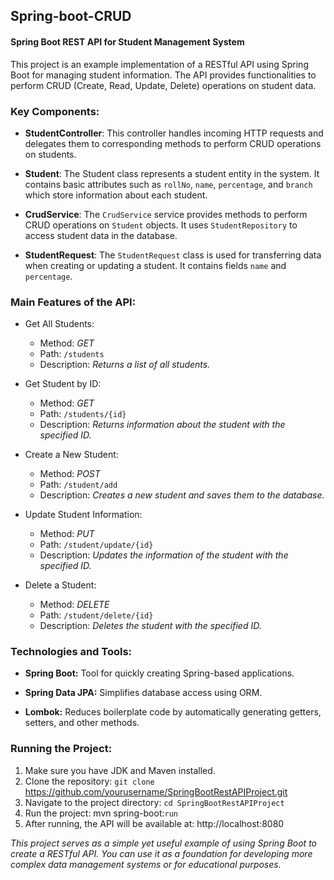 ##  Spring-boot-CRUD
#### Spring Boot REST API for Student Management System
This project is an example implementation of a RESTful API using Spring Boot for managing student information. The API provides functionalities to perform CRUD (Create, Read, Update, Delete) operations on student data.

### Key Components:
* **StudentController**: This controller handles incoming HTTP requests and delegates them to corresponding methods to perform CRUD operations on students.

* **Student**: The Student class represents a student entity in the system. It contains basic attributes such as `rollNo`, `name`, `percentage`, and `branch` which store information about each student.

* **CrudService**: The `CrudService` service provides methods to perform CRUD operations on `Student` objects. It uses `StudentRepository` to access student data in the database.

* **StudentRequest**: The `StudentRequest` class is used for transferring data when creating or updating a student. It contains fields `name` and `percentage`.

### Main Features of the API:
* Get All Students:

  * Method: _GET_
  * Path: `/students`
  * Description: _Returns a list of all students._

* Get Student by ID:

  * Method: _GET_
  * Path: `/students/{id}`
  * Description: _Returns information about the student with the specified ID._

* Create a New Student:

  * Method: _POST_
  * Path: `/student/add`
  * Description: _Creates a new student and saves them to the database._

* Update Student Information:

  * Method: _PUT_
  * Path: `/student/update/{id}`
  * Description: _Updates the information of the student with the specified ID._

* Delete a Student:

  * Method: _DELETE_
  * Path: `/student/delete/{id}`
  * Description: _Deletes the student with the specified ID._

### Technologies and Tools:
* **Spring Boot:** Tool for quickly creating Spring-based applications.

* **Spring Data JPA:** Simplifies database access using ORM.

* **Lombok:** Reduces boilerplate code by automatically generating getters, setters, and other methods.

### Running the Project:
1. Make sure you have JDK and Maven installed.
2. Clone the repository: `git clone` https://github.com/yourusername/SpringBootRestAPIProject.git
3. Navigate to the project directory: `cd SpringBootRestAPIProject`
4. Run the project: mvn spring-boot:`run`
5. After running, the API will be available at: http://localhost:8080

_This project serves as a simple yet useful example of using Spring Boot to create a RESTful API. You can use it as a foundation for developing more complex data management systems or for educational purposes._





